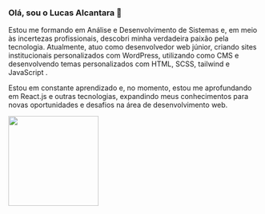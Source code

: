 ### Olá, sou o Lucas Alcantara 👋

Estou me formando em Análise e Desenvolvimento de Sistemas e, em meio às incertezas profissionais, descobri minha verdadeira paixão pela tecnologia. Atualmente, atuo como desenvolvedor web júnior, criando sites institucionais personalizados com WordPress, utilizando como CMS e desenvolvendo temas personalizados com HTML, SCSS, tailwind e JavaScript .

Estou em constante aprendizado e, no momento, estou me aprofundando em React.js e outras tecnologias, expandindo meus conhecimentos para novas oportunidades e desafios na área de desenvolvimento web.

<div>
<a href="https://github.com/seu-usuário-aqui">
<img loading="lazy" height="180em" src="https://github-readme-stats.vercel.app/api/top-langs/?username=lucasAlcantara01&layout=compact&langs_count=7&theme=dracula"/>
</div>

